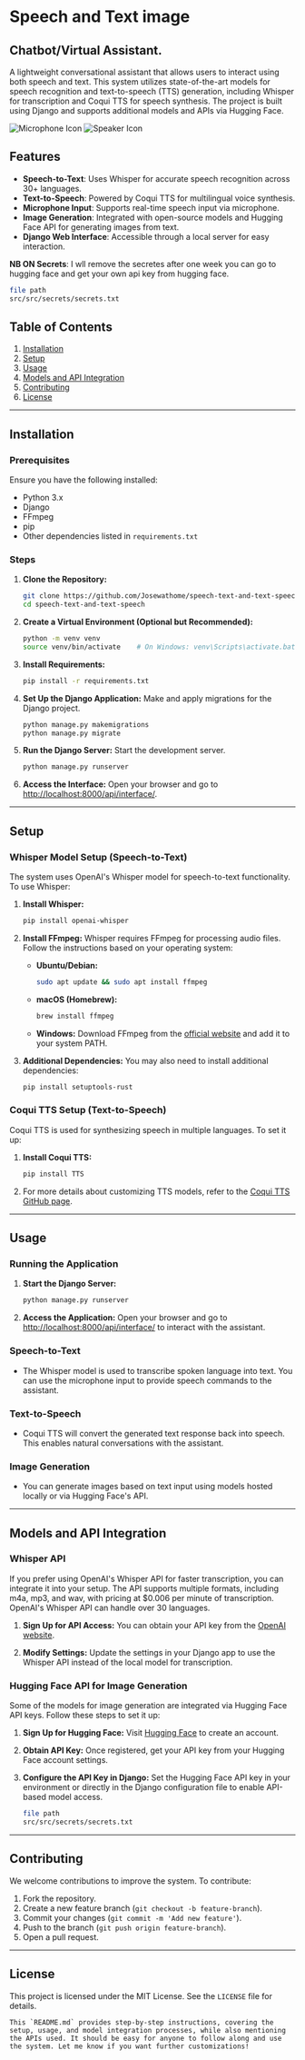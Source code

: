 
# Speech and Text image
## Chatbot/Virtual Assistant.

A lightweight conversational assistant that allows users to interact using both speech and text. This system utilizes state-of-the-art models for speech recognition and text-to-speech (TTS) generation, including Whisper for transcription and Coqui TTS for speech synthesis. The project is built using Django and supports additional models and APIs via Hugging Face.

![Microphone Icon](https://img.icons8.com/ios-filled/50/000000/microphone.png) ![Speaker Icon](https://img.icons8.com/ios-filled/50/000000/speaker.png)

## Features
- **Speech-to-Text**: Uses Whisper for accurate speech recognition across 30+ languages.
- **Text-to-Speech**: Powered by Coqui TTS for multilingual voice synthesis.
- **Microphone Input**: Supports real-time speech input via microphone.
- **Image Generation**: Integrated with open-source models and Hugging Face API for generating images from text.
- **Django Web Interface**: Accessible through a local server for easy interaction.

**NB ON Secrets**: I wll remove the secretes after one week you can go to hugging face and get your own api key from hugging face.

   ```bash
   file path
   src/src/secrets/secrets.txt
   ```
## Table of Contents
1. [Installation](#installation)
2. [Setup](#setup)
3. [Usage](#usage)
4. [Models and API Integration](#models-and-api-integration)
5. [Contributing](#contributing)
6. [License](#license)

---

## Installation

### Prerequisites
Ensure you have the following installed:
- Python 3.x
- Django
- FFmpeg
- pip
- Other dependencies listed in `requirements.txt`

### Steps

1. **Clone the Repository:**
   ```bash
   git clone https://github.com/Josewathome/speech-text-and-text-speech.git
   cd speech-text-and-text-speech
   ```

2. **Create a Virtual Environment (Optional but Recommended):**
   ```bash
   python -m venv venv
   source venv/bin/activate    # On Windows: venv\Scripts\activate.bat
   ```

3. **Install Requirements:**
   ```bash
   pip install -r requirements.txt
   ```

4. **Set Up the Django Application:**
   Make and apply migrations for the Django project.
   ```bash
   python manage.py makemigrations
   python manage.py migrate
   ```

5. **Run the Django Server:**
   Start the development server.
   ```bash
   python manage.py runserver
   ```

6. **Access the Interface:**
   Open your browser and go to [http://localhost:8000/api/interface/](http://localhost:8000/api/interface/).

---

## Setup

### Whisper Model Setup (Speech-to-Text)
The system uses OpenAI's Whisper model for speech-to-text functionality. To use Whisper:

1. **Install Whisper:**
   ```bash
   pip install openai-whisper
   ```

2. **Install FFmpeg:**
   Whisper requires FFmpeg for processing audio files. Follow the instructions based on your operating system:

   - **Ubuntu/Debian:**
     ```bash
     sudo apt update && sudo apt install ffmpeg
     ```

   - **macOS (Homebrew):**
     ```bash
     brew install ffmpeg
     ```

   - **Windows:**
     Download FFmpeg from the [official website](https://ffmpeg.org/download.html) and add it to your system PATH.

3. **Additional Dependencies:**
   You may also need to install additional dependencies:
   ```bash
   pip install setuptools-rust
   ```

### Coqui TTS Setup (Text-to-Speech)
Coqui TTS is used for synthesizing speech in multiple languages. To set it up:

1. **Install Coqui TTS:**
   ```bash
   pip install TTS
   ```

2. For more details about customizing TTS models, refer to the [Coqui TTS GitHub page](https://github.com/coqui-ai/TTS).

---

## Usage

### Running the Application

1. **Start the Django Server:**
   ```bash
   python manage.py runserver
   ```

2. **Access the Application:**
   Open your browser and go to [http://localhost:8000/api/interface/](http://localhost:8000/api/interface/) to interact with the assistant.

### Speech-to-Text
- The Whisper model is used to transcribe spoken language into text. You can use the microphone input to provide speech commands to the assistant.

### Text-to-Speech
- Coqui TTS will convert the generated text response back into speech. This enables natural conversations with the assistant.

### Image Generation
- You can generate images based on text input using models hosted locally or via Hugging Face's API.

---

## Models and API Integration

### Whisper API
If you prefer using OpenAI's Whisper API for faster transcription, you can integrate it into your setup. The API supports multiple formats, including m4a, mp3, and wav, with pricing at $0.006 per minute of transcription. OpenAI's Whisper API can handle over 30 languages.

1. **Sign Up for API Access:**
   You can obtain your API key from the [OpenAI website](https://openai.com/api/).

2. **Modify Settings:**
   Update the settings in your Django app to use the Whisper API instead of the local model for transcription.

### Hugging Face API for Image Generation
Some of the models for image generation are integrated via Hugging Face API keys. Follow these steps to set it up:

1. **Sign Up for Hugging Face:**
   Visit [Hugging Face](https://huggingface.co/) to create an account.

2. **Obtain API Key:**
   Once registered, get your API key from your Hugging Face account settings.

3. **Configure the API Key in Django:**
   Set the Hugging Face API key in your environment or directly in the Django configuration file to enable API-based model access.
   ```bash
   file path
   src/src/secrets/secrets.txt
   ```

---

## Contributing

We welcome contributions to improve the system. To contribute:

1. Fork the repository.
2. Create a new feature branch (`git checkout -b feature-branch`).
3. Commit your changes (`git commit -m 'Add new feature'`).
4. Push to the branch (`git push origin feature-branch`).
5. Open a pull request.

---

## License

This project is licensed under the MIT License. See the `LICENSE` file for details.
```
This `README.md` provides step-by-step instructions, covering the setup, usage, and model integration processes, while also mentioning the APIs used. It should be easy for anyone to follow along and use the system. Let me know if you want further customizations!
